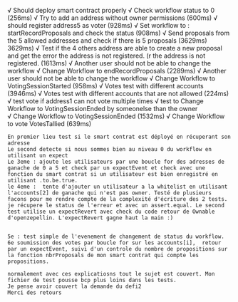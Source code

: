 √ Should deploy smart contract properly
    √ Check workflow status to 0 (256ms)
    √ Try to add an address without owner permissions (600ms)
    √ should register address5 as voter (928ms)
    √ Set workflow to : startRecordProposals and check the status (908ms)
    √ Send proposals from the 5 allowed addresses and check if there is 5 proposals (3629ms)                                                                              3629ms)
    √ Test if the 4 others address are able to create a new proposal and get the error the address is not registered. (r the address is not registered. (1613ms)
    √ Another user should not be able to change the workflow
    √ Change Workflow to endRecordProposals (2289ms)
    √ Another user should not be able to change the workflow
    √ Change Workflow to VotingSessionStarted (958ms)
    √ Votes test with different accounts (3946ms)
    √ Votes test with different accounts that are not allowed (224ms)
    √ test vote if  address1 can not vote multiple times
    √ test to Change Workflow to VotingSessionEnded by someonelse than the owner     
    √ Change Workflow to VotingSessionEnded (1532ms)
    √ Change Workflow to vote VotesTallied (639ms)
    
    
    En premier lieu test si le smart contrat est déployé en récuperant son adresse
    Le second detecte si nous sommes bien au niveau 0 du workflow en utilisant un expect
    Le 3eme : ajoute les utilisateurs par une boucle for des adresses de ganache de 0 a 5 et check par un expectEvent et check avec une fonction du smart contrat si un utilisateur est bien enregistré en utilisant .to.be.true. 
    le 4eme :  tente d'ajouter un utilisateur a la whitelist en utilisant l'accounts[2] de ganache qui n'est pas owner. Testé de plusieurs facons pour me rendre compte de la complexité d'écriture des 2 tests. je récupere le status de l'erreur et avec un assert.equal. Le second test utilise un expectRevert avec check du code retour de Ownable d'openzepellin. L'expectRevert gagne haut la main :)
    
    
    5e : test simple de l'evenement de changement de status du workflow. 
    6e soumission des votes par boucle for sur les accounts[i],  retour par un expectEvent, suivi d'un controle du nombre de propositions sur la fonction nbrProposals de mon smart contrat qui compte les propositions. 
    
    normalement avec ces explicatiosns tout le sujet est couvert. Mon fichier de test pousse bcp plus loins dans les tests. 
    Je pense avoir couvert la demande du defi2 
    Merci des retours 
    
    
